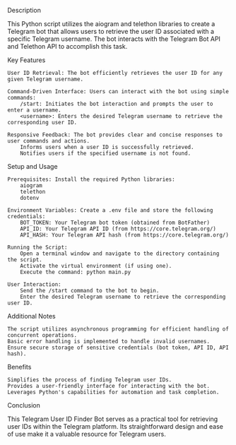 Description

This Python script utilizes the aiogram and telethon libraries to create a Telegram bot that allows users to retrieve the user ID associated with a specific Telegram username. The bot interacts with the Telegram Bot API and Telethon API to accomplish this task.

Key Features

    User ID Retrieval: The bot efficiently retrieves the user ID for any given Telegram username.

    Command-Driven Interface: Users can interact with the bot using simple commands:
        /start: Initiates the bot interaction and prompts the user to enter a username.
        <username>: Enters the desired Telegram username to retrieve the corresponding user ID.

    Responsive Feedback: The bot provides clear and concise responses to user commands and actions.
        Informs users when a user ID is successfully retrieved.
        Notifies users if the specified username is not found.

Setup and Usage

    Prerequisites: Install the required Python libraries:
        aiogram
        telethon
        dotenv

    Environment Variables: Create a .env file and store the following credentials:
        BOT_TOKEN: Your Telegram bot token (obtained from BotFather)
        API_ID: Your Telegram API ID (from https://core.telegram.org/)
        API_HASH: Your Telegram API hash (from https://core.telegram.org/)

    Running the Script:
        Open a terminal window and navigate to the directory containing the script.
        Activate the virtual environment (if using one).
        Execute the command: python main.py

    User Interaction:
        Send the /start command to the bot to begin.
        Enter the desired Telegram username to retrieve the corresponding user ID.

Additional Notes

    The script utilizes asynchronous programming for efficient handling of concurrent operations.
    Basic error handling is implemented to handle invalid usernames.
    Ensure secure storage of sensitive credentials (bot token, API ID, API hash).

Benefits

    Simplifies the process of finding Telegram user IDs.
    Provides a user-friendly interface for interacting with the bot.
    Leverages Python's capabilities for automation and task completion.

Conclusion

This Telegram User ID Finder Bot serves as a practical tool for retrieving user IDs within the Telegram platform. Its straightforward design and ease of use make it a valuable resource for Telegram users.